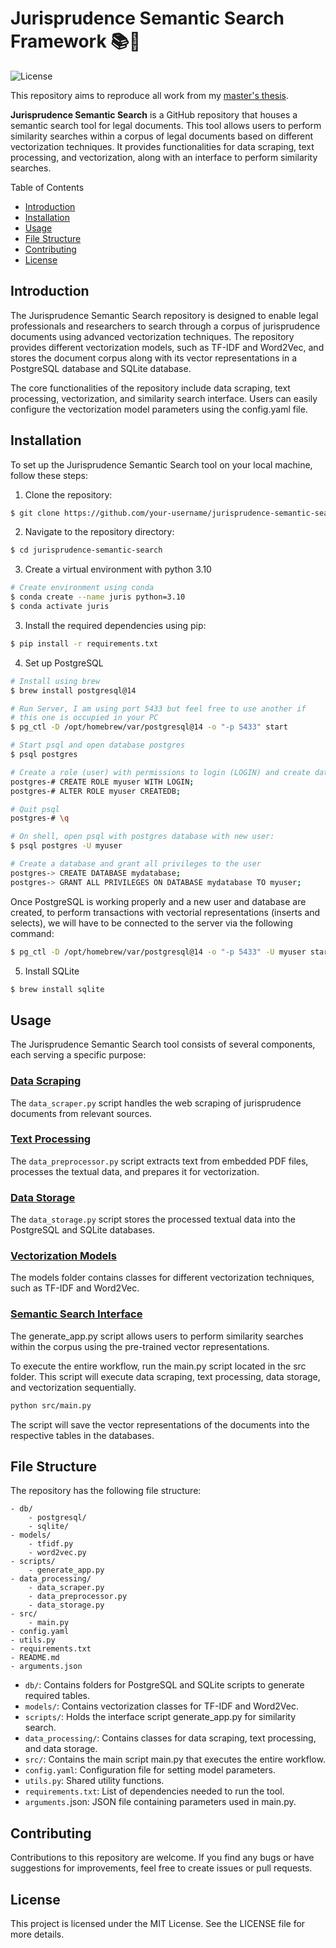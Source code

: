 # Jurisprudence Semantic Search Framework 📚🔦

![License](https://img.shields.io/badge/license-MIT-blue.svg)

This repository aims to reproduce all work from my [master's thesis](https://drive.google.com/file/d/17ZPYt94DdkMGd2I7hXkwi6o6qnQ9B0aa/view?usp=sharing).

**Jurisprudence Semantic Search** is a GitHub repository that houses a semantic search tool for legal documents. This tool allows users to perform similarity searches within a corpus of legal documents based on different vectorization techniques. It provides functionalities for data scraping, text processing, and vectorization, along with an interface to perform similarity searches.

Table of Contents

- [Introduction](#introduction)
- [Installation](#installation)
- [Usage](#usage)
- [File Structure](#file-structure)
- [Contributing](#contributing)
- [License](#license)

## Introduction

The Jurisprudence Semantic Search repository is designed to enable legal professionals and researchers to search through a corpus of jurisprudence documents using advanced vectorization techniques. The repository provides different vectorization models, such as TF-IDF and Word2Vec, and stores the document corpus along with its vector representations in a PostgreSQL database and SQLite database.

The core functionalities of the repository include data scraping, text processing, vectorization, and similarity search interface. Users can easily configure the vectorization model parameters using the config.yaml file.

## Installation

To set up the Jurisprudence Semantic Search tool on your local machine, follow these steps:

1. Clone the repository:

````bash
$ git clone https://github.com/your-username/jurisprudence-semantic-search.git
````

2. Navigate to the repository directory:

````bash
$ cd jurisprudence-semantic-search
````

3. Create a virtual environment with python 3.10

````bash
# Create environment using conda
$ conda create --name juris python=3.10
$ conda activate juris
````

3. Install the required dependencies using pip:

````bash
$ pip install -r requirements.txt
````

4. Set up PostgreSQL

````bash
# Install using brew
$ brew install postgresql@14

# Run Server, I am using port 5433 but feel free to use another if
# this one is occupied in your PC
$ pg_ctl -D /opt/homebrew/var/postgresql@14 -o "-p 5433" start

# Start psql and open database postgres
$ psql postgres

# Create a role (user) with permissions to login (LOGIN) and create databases (CREATEDB)
postgres-# CREATE ROLE myuser WITH LOGIN;
postgres-# ALTER ROLE myuser CREATEDB;

# Quit psql
postgres-# \q

# On shell, open psql with postgres database with new user:
$ psql postgres -U myuser

# Create a database and grant all privileges to the user
postgres-> CREATE DATABASE mydatabase;
postgres-> GRANT ALL PRIVILEGES ON DATABASE mydatabase TO myuser;
````

Once PostgreSQL is working properly and a new user and database are created, to perform transactions with vectorial representations (inserts and selects), we will have to be connected to the server via the following command:

````bash
$ pg_ctl -D /opt/homebrew/var/postgresql@14 -o "-p 5433" -U myuser start
````

5. Install SQLite

````bash
$ brew install sqlite
````


## Usage

The Jurisprudence Semantic Search tool consists of several components, each serving a specific purpose:

### <u>Data Scraping</u>

The `data_scraper.py` script handles the web scraping of jurisprudence documents from relevant sources.

### <u>Text Processing</u>

The `data_preprocessor.py` script extracts text from embedded PDF files, processes the textual data, and prepares it for vectorization.

### <u>Data Storage</u>

The `data_storage.py` script stores the processed textual data into the PostgreSQL and SQLite databases.

### <u>Vectorization Models</u>

The models folder contains classes for different vectorization techniques, such as TF-IDF and Word2Vec.

### <u>Semantic Search Interface</u>

The generate_app.py script allows users to perform similarity searches within the corpus using the pre-trained vector representations.

To execute the entire workflow, run the main.py script located in the src folder. This script will execute data scraping, text processing, data storage, and vectorization sequentially.

````bash
python src/main.py
````

The script will save the vector representations of the documents into the respective tables in the databases.

## File Structure

The repository has the following file structure:

````
- db/
    - postgresql/
    - sqlite/
- models/
    - tfidf.py
    - word2vec.py
- scripts/
    - generate_app.py
- data_processing/
    - data_scraper.py
    - data_preprocessor.py
    - data_storage.py
- src/
    - main.py
- config.yaml
- utils.py
- requirements.txt
- README.md
- arguments.json
````

- `db/`: Contains folders for PostgreSQL and SQLite scripts to generate required tables.
- `models/`: Contains vectorization classes for TF-IDF and Word2Vec.
- `scripts/`: Holds the interface script generate_app.py for similarity search.
- `data_processing/`: Contains classes for data scraping, text processing, and data storage.
- `src/`: Contains the main script main.py that executes the entire workflow.
- `config.yaml`: Configuration file for setting model parameters.
- `utils.py`: Shared utility functions.
- `requirements.txt`: List of dependencies needed to run the tool.
- `arguments.`json: JSON file containing parameters used in main.py.

## Contributing

Contributions to this repository are welcome. If you find any bugs or have suggestions for improvements, feel free to create issues or pull requests.

## License

This project is licensed under the MIT License. See the LICENSE file for more details.
